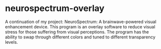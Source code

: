 # neurospectrum-overlay
A continuation of my project: NeuroSpectrum: A brainwave-powered visual enhancement device. This program is an overlay software to reduce visual stress for those suffering from visual perceptions. The program has the ability to swap through different colors and tuned to different transparency levels.

